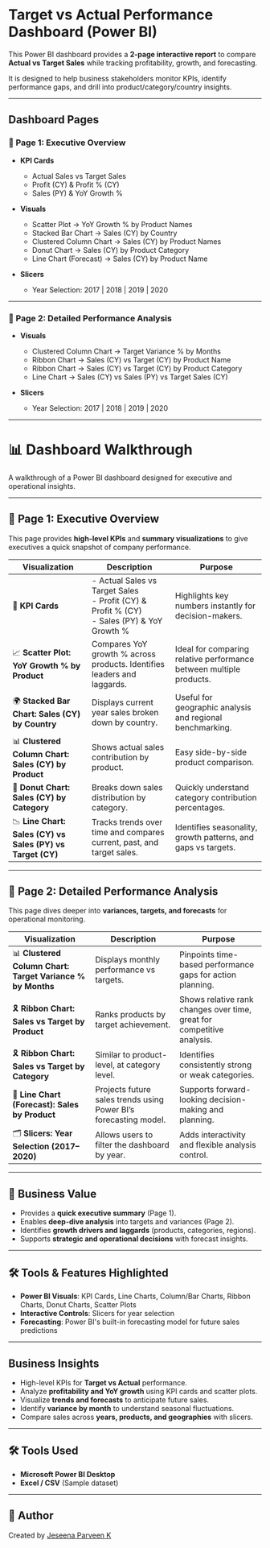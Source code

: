 
# Target vs Actual Performance Dashboard (Power BI)

This Power BI dashboard provides a **2-page interactive report** to compare **Actual vs Target Sales** while tracking profitability, growth, and forecasting.  

It is designed to help business stakeholders monitor KPIs, identify performance gaps, and drill into product/category/country insights.

---

## Dashboard Pages

### 🔹 Page 1: Executive Overview
- **KPI Cards**
  - Actual Sales vs Target Sales
  - Profit (CY) & Profit % (CY)
  - Sales (PY) & YoY Growth %
- **Visuals**
  - Scatter Plot → YoY Growth % by Product Names
  - Stacked Bar Chart → Sales (CY) by Country
  - Clustered Column Chart → Sales (CY) by Product Names
  - Donut Chart → Sales (CY) by Product Category
  - Line Chart (Forecast) → Sales (CY) by Product Name
    
- **Slicers**
  - Year Selection: 2017 | 2018 | 2019 | 2020
---

### 🔹 Page 2: Detailed Performance Analysis
- **Visuals**
  - Clustered Column Chart → Target Variance % by Months
  - Ribbon Chart → Sales (CY) vs Target (CY) by Product Name
  - Ribbon Chart → Sales (CY) vs Target (CY) by Product Category
  - Line Chart → Sales (CY) vs Sales (PY) vs Target Sales (CY)

- **Slicers**
  - Year Selection: 2017 | 2018 | 2019 | 2020

---
# 📊 Dashboard Walkthrough

A walkthrough of a Power BI dashboard designed for executive and operational insights.

---

## 🔹 Page 1: Executive Overview

This page provides **high-level KPIs** and **summary visualizations** to give executives a quick snapshot of company performance.

| Visualization | Description | Purpose |
|---------------|------------|---------|
| 🧾 **KPI Cards** | - Actual Sales vs Target Sales<br>- Profit (CY) & Profit % (CY)<br>- Sales (PY) & YoY Growth % | Highlights key numbers instantly for decision-makers. |
| 📈 **Scatter Plot: YoY Growth % by Product** | Compares YoY growth % across products. Identifies leaders and laggards. | Ideal for comparing relative performance between multiple products. |
| 🌍 **Stacked Bar Chart: Sales (CY) by Country** | Displays current year sales broken down by country. | Useful for geographic analysis and regional benchmarking. |
| 📊 **Clustered Column Chart: Sales (CY) by Product** | Shows actual sales contribution by product. | Easy side-by-side product comparison. |
| 🍩 **Donut Chart: Sales (CY) by Category** | Breaks down sales distribution by category. | Quickly understand category contribution percentages. |
| 📉 **Line Chart: Sales (CY) vs Sales (PY) vs Target (CY)** | Tracks trends over time and compares current, past, and target sales. | Identifies seasonality, growth patterns, and gaps vs targets. |

---

## 🔹 Page 2: Detailed Performance Analysis

This page dives deeper into **variances, targets, and forecasts** for operational monitoring.

| Visualization | Description | Purpose |
|---------------|------------|---------|
| 📊 **Clustered Column Chart: Target Variance % by Months** | Displays monthly performance vs targets. | Pinpoints time-based performance gaps for action planning. |
| 🎗️ **Ribbon Chart: Sales vs Target by Product** | Ranks products by target achievement. | Shows relative rank changes over time, great for competitive analysis. |
| 🎗️ **Ribbon Chart: Sales vs Target by Category** | Similar to product-level, at category level. | Identifies consistently strong or weak categories. |
| 🔮 **Line Chart (Forecast): Sales by Product** | Projects future sales trends using Power BI’s forecasting model. | Supports forward-looking decision-making and planning. |
| 🗂️ **Slicers: Year Selection (2017–2020)** | Allows users to filter the dashboard by year. | Adds interactivity and flexible analysis control. |

---

## 🎯 Business Value

- Provides a **quick executive summary** (Page 1).  
- Enables **deep-dive analysis** into targets and variances (Page 2).  
- Identifies **growth drivers and laggards** (products, categories, regions).  
- Supports **strategic and operational decisions** with forecast insights.

---

## 🛠️ Tools & Features Highlighted

- **Power BI Visuals**: KPI Cards, Line Charts, Column/Bar Charts, Ribbon Charts, Donut Charts, Scatter Plots  
- **Interactive Controls**: Slicers for year selection  
- **Forecasting**: Power BI's built-in forecasting model for future sales predictions  



---

## Business Insights
- High-level KPIs for **Target vs Actual** performance.
- Analyze **profitability and YoY growth** using KPI cards and scatter plots.
- Visualize **trends and forecasts** to anticipate future sales.
- Identify **variance by month** to understand seasonal fluctuations.
- Compare sales across **years, products, and geographies** with slicers.

---

## 🛠️ Tools Used
- **Microsoft Power BI Desktop**
- **Excel / CSV** (Sample dataset)

---

## 👤 Author
Created by [Jeseena Parveen K](www.linkedin.com/in/jeseena-parveen-k)  
